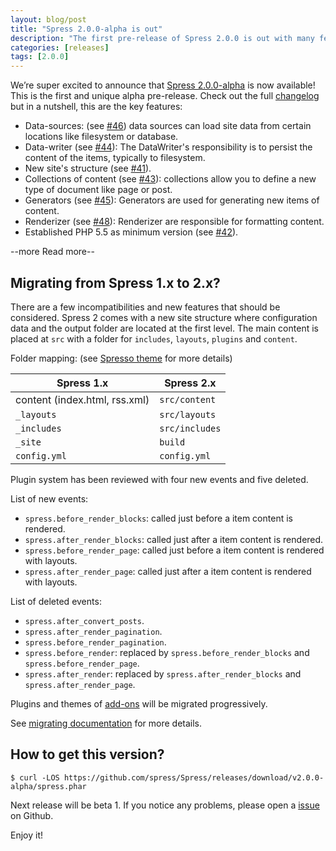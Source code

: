 ```yaml
---
layout: blog/post
title: "Spress 2.0.0-alpha is out"
description: "The first pre-release of Spress 2.0.0 is out with many features: collections, data sources and other"
categories: [releases]
tags: [2.0.0]
---
```

We’re super excited to announce that [Spress 2.0.0-alpha](https://github.com/spress/Spress/releases/tag/v2.0.0-alpha) is now available! This is the first and unique alpha pre-release.
Check out the full [changelog](https://github.com/spress/Spress/releases/tag/v2.0.0-alpha) but in a nutshell, this are the
key features:

* Data-sources: (see [#46](https://github.com/spress/Spress/issues/46)) data sources can load site data from certain locations like filesystem or database.
* Data-writer (see [#44](https://github.com/spress/Spress/issues/44)): The DataWriter's responsibility is to persist the content of the items, typically to filesystem.
* New site's structure (see [#41](https://github.com/spress/Spress/issues/41)).
* Collections of content (see [#43](https://github.com/spress/Spress/issues/43)): collections allow you to define a new type of document like page or post.
* Generators (see [#45](https://github.com/spress/Spress/issues/45)): Generators are used for generating new items of content.
* Renderizer (see [#48](https://github.com/spress/Spress/issues/48)): Renderizer are responsible for formatting content.
* Established PHP 5.5 as minimum version (see [#42](https://github.com/spress/Spress/issues/42)).

--more Read more--

## Migrating from Spress 1.x to 2.x?

There are a few incompatibilities and new features that should be considered. Spress 2 comes with a new site structure where 
configuration data and the output folder are located at the first level. The main content is placed at `src` with a folder for 
`includes`, `layouts`, `plugins` and `content`.

Folder mapping: (see [Spresso theme](https://github.com/yosymfony/Spress-theme-spresso/tree/2.0) for more details)

Spress 1.x                    | Spress 2.x
------------------------------|--------------
content (index.html, rss.xml) | `src/content`
`_layouts`                    | `src/layouts`
`_includes`                   | `src/includes`
`_site`                       | `build`
`config.yml`                  | `config.yml`


Plugin system has been reviewed with four new events and five deleted.

List of new events:

* `spress.before_render_blocks`: called just before a item content is rendered.
* `spress.after_render_blocks`: called just after a item content is rendered.
* `spress.before_render_page`: called just before a item content is rendered with layouts.
* `spress.after_render_page`: called just after a item content is rendered with layouts.

List of deleted events:

* `spress.after_convert_posts`.
* `spress.after_render_pagination`.
* `spress.before_render_pagination`.
* `spress.before_render`: replaced by `spress.before_render_blocks` and `spress.before_render_page`.
* `spress.after_render`: replaced by `spress.after_render_blocks` and `spress.after_render_page`.

Plugins and themes of [add-ons](/add-ons/) will be migrated progressively.

See [migrating documentation](/docs/migrating-1.x-to-2.x) for more details.

## How to get this version?

```
$ curl -LOS https://github.com/spress/Spress/releases/download/v2.0.0-alpha/spress.phar
```

Next release will be beta 1. If you notice any problems, please open a
[issue](https://github.com/spress/Spress/issues) on Github.

Enjoy it!
